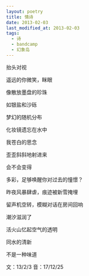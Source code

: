 ```yaml
---
layout: poetry
title: 情诗
date: 2013-02-03
last_modified_at: 2013-02-03
tags:
  - 诗
  - bandcamp
  - 幻象岛
---
```



抬头对视

遥远的你微笑，眯眼

像散放墨盘的珍珠

如银盐和沙砾

梦幻的随机分布

化妆镜遗忘在水中

我苍白的思念

歪歪斜斜地射进来

会不会变得

多彩，足够唤醒你对过去的憧憬？

昨夜风暴肆虐，痕迹被新雪掩埋

留声机空转，模糊对话在房间回响

潮汐滋润了

活火山忆起空气的透明

同水的清新

不是一种味道

文：13/2/3
音：17/12/25
